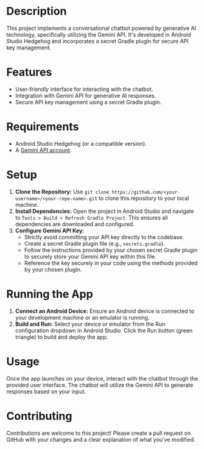 # Description

This project implements a conversational chatbot powered by generative AI technology, specifically utilizing the Gemini API. It's developed in Android Studio Hedgehog and incorporates a secret Gradle plugin for secure API key management.

# Features

- User-friendly interface for interacting with the chatbot.
- Integration with Gemini API for generative AI responses.
- Secure API key management using a secret Gradle plugin.

# Requirements

- Android Studio Hedgehog (or a compatible version).
- A [Gemini API account](https://support.gemini.com/hc/en-us/articles/360031080191-How-do-I-create-an-API-key).

# Setup

1. **Clone the Repository:** Use `git clone https://github.com/<your-username>/<your-repo-name>.git` to clone this repository to your local machine.
2. **Install Dependencies:** Open the project in Android Studio and navigate to `Tools > Build > Refresh Gradle Project`. This ensures all dependencies are downloaded and configured.
3. **Configure Gemini API Key:**
   - Strictly avoid committing your API key directly to the codebase.
   - Create a secret Gradle plugin file (e.g., `secrets.gradle`).
   - Follow the instructions provided by your chosen secret Gradle plugin to securely store your Gemini API key within this file.
   - Reference the key securely in your code using the methods provided by your chosen plugin.

# Running the App

1. **Connect an Android Device:** Ensure an Android device is connected to your development machine or an emulator is running.
2. **Build and Run:** Select your device or emulator from the Run configuration dropdown in Android Studio. Click the Run button (green triangle) to build and deploy the app.

# Usage

Once the app launches on your device, interact with the chatbot through the provided user interface. The chatbot will utilize the Gemini API to generate responses based on your input.

# Contributing

Contributions are welcome to this project! Please create a pull request on GitHub with your changes and a clear explanation of what you've modified.
